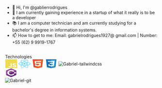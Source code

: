 

<ul>
<li>👋 Hi, I'm @gablierrodrigues</li>
<li>🌱 I am currently gaining experience in a startup of what it really is to be a developer</li>
<li>📚 I am a computer technician and am currently studying for a bachelor's degree in information systems.</li>
<li>📫 How to get to me: Email: gabrielrodrigues1927@ gmail.com | Number: +55 (62) 9 9919-1767</li>
</ul>

<br>
 Technologies 
<br>



 
 
<img align="center" alt="Gabriel-javascript" height="30" width="40" src="https://raw.githubusercontent.com/devicons/devicon/master/icons/javascript/javascript-plain.svg"> 
<img align="center" alt="Gabriel-react" height="30" width="40" src="https://raw.githubusercontent.com/devicons/devicon/master/icons/react/react-original.svg"> <img align="center" alt="Gabriel-html5" height="30" width="40" src="https://raw.githubusercontent.com/devicons/devicon/master/icons/html5/html5-original.svg"> <img align="center" alt="Gabriel-css3" height="30" width="40" src="https://raw.githubusercontent.com/devicons/devicon/master/icons/css3/css3-original.svg"> <img align="center" alt="Gabriel-tailwindcss" height="30" width="40" src="https://cdn.jsdelivr.net/gh/devicons/devicon/icons/tailwindcss/tailwindcss-plain.svg">



<br>
    
<img align="center" alt="Gabriel-csharp" height="30" width="40" src="https://raw.githubusercontent.com/devicons/devicon/master/icons/csharp/csharp-original.svg"> 


<br>       

      
<img align="center" alt="Gabriel-git" height="30" width="40" src="https://cdn.jsdelivr.net/gh/devicons/devicon/icons/git/git-original.svg" /> 




  
